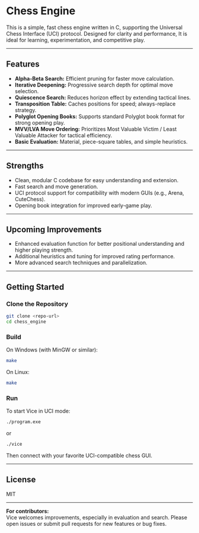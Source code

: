 # Chess Engine

This is a simple, fast chess engine written in C, supporting the Universal Chess Interface (UCI) protocol. Designed for clarity and performance, It is ideal for learning, experimentation, and competitive play.

---

## Features

- **Alpha-Beta Search:** Efficient pruning for faster move calculation.
- **Iterative Deepening:** Progressive search depth for optimal move selection.
- **Quiescence Search:** Reduces horizon effect by extending tactical lines.
- **Transposition Table:** Caches positions for speed; always-replace strategy.
- **Polyglot Opening Books:** Supports standard Polyglot book format for strong opening play.
- **MVV/LVA Move Ordering:** Prioritizes Most Valuable Victim / Least Valuable Attacker for tactical efficiency.
- **Basic Evaluation:** Material, piece-square tables, and simple heuristics.

---

## Strengths

- Clean, modular C codebase for easy understanding and extension.
- Fast search and move generation.
- UCI protocol support for compatibility with modern GUIs (e.g., Arena, CuteChess).
- Opening book integration for improved early-game play.

---

## Upcoming Improvements

- Enhanced evaluation function for better positional understanding and higher playing strength.
- Additional heuristics and tuning for improved rating performance.
- More advanced search techniques and parallelization.

---

## Getting Started

### Clone the Repository

```bash
git clone <repo-url>
cd chess_engine
```

### Build

On Windows (with MinGW or similar):

```bash
make
```

On Linux:

```bash
make
```

### Run

To start Vice in UCI mode:

```bash
./program.exe
```
or
```bash
./vice
```

Then connect with your favorite UCI-compatible chess GUI.

---

## License

MIT

---

**For contributors:**  
Vice welcomes improvements, especially in evaluation and search. Please open issues or submit pull requests for new features or bug fixes.
